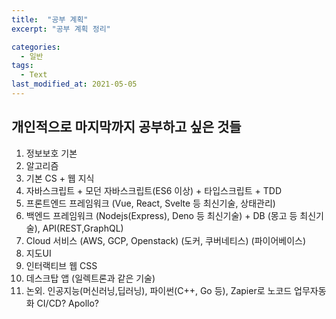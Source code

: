 ```yaml
---
title:  "공부 계획"
excerpt: "공부 계획 정리"

categories:
  - 일반
tags:
  - Text
last_modified_at: 2021-05-05
---
```


## 개인적으로 마지막까지 공부하고 싶은 것들

1. 정보보호 기본
2. 알고리즘
3. 기본 CS + 웹 지식
4. 자바스크립트 + 모던 자바스크립트(ES6 이상) + 타입스크립트 + TDD
5. 프론트엔드 프레임워크 (Vue, React, Svelte 등 최신기술, 상태관리)
6. 백엔드 프레임워크 (Nodejs(Express), Deno 등 최신기술) + DB (몽고 등 최신기술), API(REST,GraphQL)
7. Cloud 서비스 (AWS, GCP, Openstack) (도커, 쿠버네티스) (파이어베이스)
8. 지도UI
9. 인터랙티브 웹 CSS
10. 데스크탑 앱 (일렉트론과 같은 기술)
11. 논외. 인공지능(머신러닝,딥러닝), 파이썬(C++, Go 등), Zapier로 노코드 업무자동화
CI/CD? Apollo? 